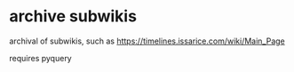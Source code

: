 # archive subwikis

archival of subwikis, such as https://timelines.issarice.com/wiki/Main_Page

requires pyquery
